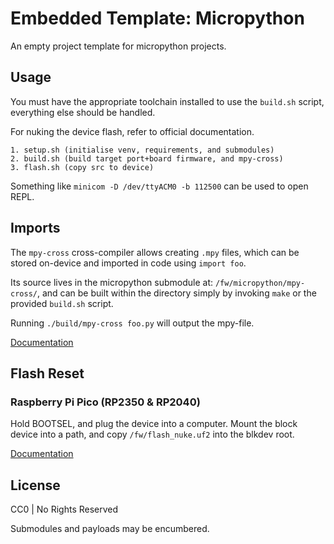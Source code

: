 # Embedded Template: Micropython

An empty project template for micropython projects.

## Usage

You must have the appropriate toolchain installed to use the `build.sh` script, everything else should be handled.

For nuking the device flash, refer to official documentation.

```
1. setup.sh (initialise venv, requirements, and submodules)
2. build.sh (build target port+board firmware, and mpy-cross)
3. flash.sh (copy src to device)
```

Something like `minicom -D /dev/ttyACM0 -b 112500` can be used to open REPL.

## Imports

The `mpy-cross` cross-compiler allows creating `.mpy` files, which can be stored on-device and imported in code using `import foo`.

Its source lives in the micropython submodule at: `/fw/micropython/mpy-cross/`, and can be built within the directory simply by invoking `make` or the provided `build.sh` script. 

Running `./build/mpy-cross foo.py` will output the mpy-file.

[Documentation](https://github.com/micropython/micropython/tree/master/mpy-cross)

## Flash Reset

### Raspberry Pi Pico (RP2350 & RP2040)

Hold BOOTSEL, and plug the device into a computer. Mount the block device into a path, and
copy `/fw/flash_nuke.uf2` into the blkdev root.

[Documentation](https://www.raspberrypi.com/documentation/microcontrollers/pico-series.html#resetting-flash-memory)

## License

CC0 | No Rights Reserved

Submodules and payloads may be encumbered.
